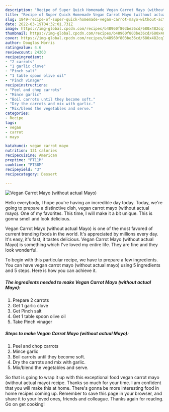 ```yaml
---
description: "Recipe of Super Quick Homemade Vegan Carrot Mayo (without actual Mayo)"
title: "Recipe of Super Quick Homemade Vegan Carrot Mayo (without actual Mayo)"
slug: 1849-recipe-of-super-quick-homemade-vegan-carrot-mayo-without-actual-mayo
date: 2022-03-19T04:32:01.731Z
image: https://img-global.cpcdn.com/recipes/b48960f803be36cd/680x482cq70/vegan-carrot-mayo-without-actual-mayo-recipe-main-photo.jpg
thumbnail: https://img-global.cpcdn.com/recipes/b48960f803be36cd/680x482cq70/vegan-carrot-mayo-without-actual-mayo-recipe-main-photo.jpg
cover: https://img-global.cpcdn.com/recipes/b48960f803be36cd/680x482cq70/vegan-carrot-mayo-without-actual-mayo-recipe-main-photo.jpg
author: Douglas Morris
ratingvalue: 4.6
reviewcount: 24363
recipeingredient:
- "2 carrots"
- "1 garlic clove"
- "Pinch salt"
- "1 table spoon olive oil"
- "Pinch vinager"
recipeinstructions:
- "Peel and chop carrots"
- "Mince garlic"
- "Boil carrots until they become soft."
- "Dry the carrots and mix with garlic."
- "Mix/blend the vegetables and serve."
categories:
- Recipe
tags:
- vegan
- carrot
- mayo

katakunci: vegan carrot mayo 
nutrition: 131 calories
recipecuisine: American
preptime: "PT11M"
cooktime: "PT38M"
recipeyield: "3"
recipecategory: Dessert

---
```



![Vegan Carrot Mayo (without actual Mayo)](https://img-global.cpcdn.com/recipes/b48960f803be36cd/680x482cq70/vegan-carrot-mayo-without-actual-mayo-recipe-main-photo.jpg)

Hello everybody, I hope you're having an incredible day today. Today, we're going to prepare a distinctive dish, vegan carrot mayo (without actual mayo). One of my favorites. This time, I will make it a bit unique. This is gonna smell and look delicious.



Vegan Carrot Mayo (without actual Mayo) is one of the most favored of current trending foods in the world. It's appreciated by millions every day. It's easy, it's fast, it tastes delicious. Vegan Carrot Mayo (without actual Mayo) is something which I've loved my entire life. They are fine and they look wonderful.


To begin with this particular recipe, we have to prepare a few ingredients. You can have vegan carrot mayo (without actual mayo) using 5 ingredients and 5 steps. Here is how you can achieve it.

<!--inarticleads1-->

##### The ingredients needed to make Vegan Carrot Mayo (without actual Mayo):

1. Prepare 2 carrots
1. Get 1 garlic clove
1. Get Pinch salt
1. Get 1 table spoon olive oil
1. Take Pinch vinager




<!--inarticleads2-->

##### Steps to make Vegan Carrot Mayo (without actual Mayo):

1. Peel and chop carrots
1. Mince garlic
1. Boil carrots until they become soft.
1. Dry the carrots and mix with garlic.
1. Mix/blend the vegetables and serve.




So that is going to wrap it up with this exceptional food vegan carrot mayo (without actual mayo) recipe. Thanks so much for your time. I am confident that you will make this at home. There's gonna be more interesting food in home recipes coming up. Remember to save this page in your browser, and share it to your loved ones, friends and colleague. Thanks again for reading. Go on get cooking!
